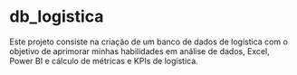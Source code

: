 # db_logistica
Este projeto consiste na criação de um banco de dados de logística com o objetivo de aprimorar minhas habilidades em análise de dados, Excel, Power BI e cálculo de métricas e KPIs de logística.
